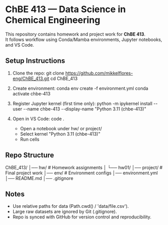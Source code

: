# ChBE 413 — Data Science in Chemical Engineering

This repository contains homework and project work for **ChBE 413**.  
It follows workflow using Conda/Mamba environments, Jupyter notebooks, and VS Code.

## Setup Instructions

1. Clone the repo:
   git clone https://github.com/mikkelflores-eng/ChBE_413.git
   cd ChBE_413

2. Create environment:
   conda env create -f environment.yml
   conda activate chbe-413

3. Register Jupyter kernel (first time only):
   python -m ipykernel install --user --name chbe-413 --display-name "Python 3.11 (chbe-413)"

4. Open in VS Code:
   code .
   - Open a notebook under hw/ or project/
   - Select kernel "Python 3.11 (chbe-413)"
   - Run cells

## Repo Structure
ChBE_413/
│── hw/           # Homework assignments
│   └── hw01/
│── project/      # Final project work
│── env/          # Environment configs
│── environment.yml
│── README.md
│── .gitignore

## Notes
- Use relative paths for data (Path.cwd() / 'data/file.csv').
- Large raw datasets are ignored by Git (.gitignore).
- Repo is synced with GitHub for version control and reproducibility.

